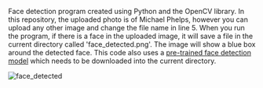 Face detection program created using Python and the OpenCV library. In this repository, the uploaded photo is of Michael Phelps, however you can upload any other image and change the file name in line 5. When you run the program, if there is a face in the uploaded image, it will save a file in the current directory called 'face_detected.png'. The image will show a blue box around the detected face. This code also uses a [pre-trained face detection model](https://raw.githubusercontent.com/opencv/opencv/master/data/haarcascades/haarcascade_frontalface_default.xml) which needs to be downloaded into the current directory.





![face_detected](https://user-images.githubusercontent.com/98798914/156503004-5104df99-341e-475e-93a8-537fedbd87fa.png)
